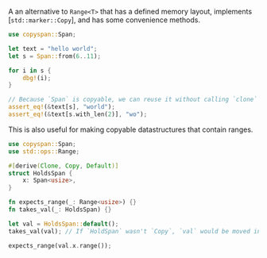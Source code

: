 A an alternative to `Range<T>` that has a defined memory layout, implements
[`std::marker::Copy`], and has some convenience methods.

```rust
use copyspan::Span;

let text = "hello world";
let s = Span::from(6..11);

for i in s {
    dbg!(i);
}

// Because `Span` is copyable, we can reuse it without calling `clone`
assert_eq!(&text[s], "world");
assert_eq!(&text[s.with_len(2)], "wo");
```

This is also useful for making copyable datastructures that contain ranges.
```rust
use copyspan::Span;
use std::ops::Range;

#[derive(Clone, Copy, Default)]
struct HoldsSpan {
    x: Span<usize>,
}

fn expects_range(_: Range<usize>) {}
fn takes_val(_: HoldsSpan) {}

let val = HoldsSpan::default();
takes_val(val); // If `HoldSpan` wasn't `Copy`, `val` would be moved into this function

expects_range(val.x.range());
```
